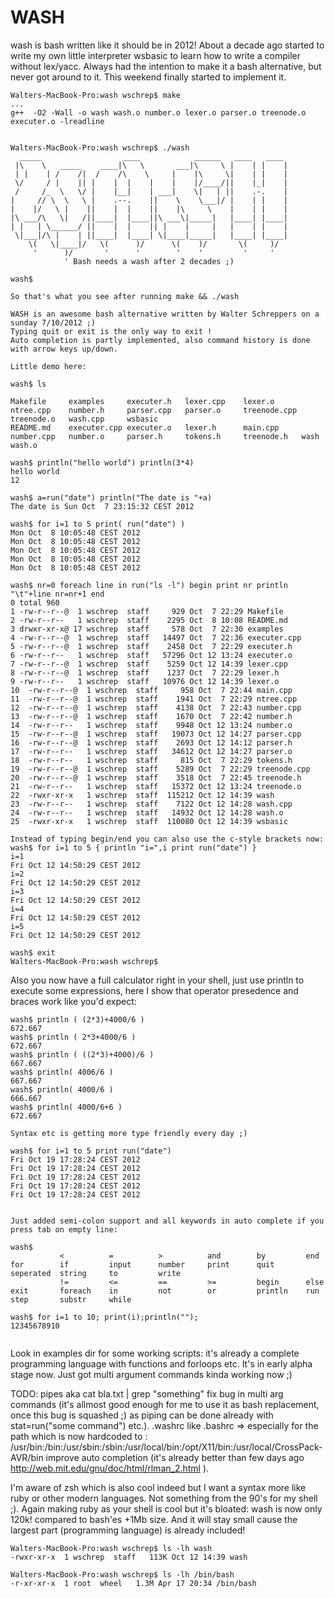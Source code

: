 WASH
====
wash is bash written like it should be in 2012! 
About a decade ago started to write my own little interpreter wsbasic to learn how to write a compiler without lex/yacc. Always had the intention to make it a bash alternative, but never got around to it. This weekend finally started to implement it.

```
Walters-MacBook-Pro:wash wschrep$ make
...
g++  -O2 -Wall -o wash wash.o number.o lexer.o parser.o treenode.o executer.o -lreadline


Walters-MacBook-Pro:wash wschrep$ ./wash 
  _____                  ____            ______   ____   ____ 
 |\    \   _____    ____|\   \       ___|\     \ |    | |    |
 | |    | /    /|  /    /\    \     |    |\     \|    | |    |
 \/     / |    || |    |  |    |    |    |/____/||    |_|    |
 /     /_  \   \/ |    |__|    | ___|    \|   | ||    .-.    |
|     // \  \   \ |    .--.    ||    \    \___|/ |    | |    |
|    |/   \ |    ||    |  |    ||    |\     \    |    | |    |
|\ ___/\   \|   /||____|  |____||\ ___\|_____|   |____| |____|
| |   | \______/ ||    |  |    || |    |     |   |    | |    |
 \|___|/\ |    | ||____|  |____| \|____|_____|   |____| |____|
    \(   \|____|/   \(      )/      \(    )/       \(     )/
     '      )/       '      '        '    '         '     '  
            ' Bash needs a wash after 2 decades ;)

wash$ 

So that's what you see after running make && ./wash

WASH is an awesome bash alternative written by Walter Schreppers on a sunday 7/10/2012 ;)
Typing quit or exit is the only way to exit !
Auto completion is partly implemented, also command history is done with arrow keys up/down.

Little demo here:

wash$ ls

Makefile     examples     executer.h   lexer.cpp    lexer.o      ntree.cpp    number.h     parser.cpp   parser.o     treenode.cpp treenode.o   wash.cpp     wsbasic
README.md    executer.cpp executer.o   lexer.h      main.cpp     number.cpp   number.o     parser.h     tokens.h     treenode.h   wash         wash.o

wash$ println("hello world") println(3*4)
hello world
12

wash$ a=run("date") println("The date is "+a)
The date is Sun Oct  7 23:15:32 CEST 2012

wash$ for i=1 to 5 print( run("date") )
Mon Oct  8 10:05:48 CEST 2012
Mon Oct  8 10:05:48 CEST 2012
Mon Oct  8 10:05:48 CEST 2012
Mon Oct  8 10:05:48 CEST 2012
Mon Oct  8 10:05:48 CEST 2012

wash$ nr=0 foreach line in run("ls -l") begin print nr println "\t"+line nr=nr+1 end
0 total 960
1 -rw-r--r--@  1 wschrep  staff     929 Oct  7 22:29 Makefile
2 -rw-r--r--   1 wschrep  staff    2295 Oct  8 10:08 README.md
3 drwxr-xr-x@ 17 wschrep  staff     578 Oct  7 22:30 examples
4 -rw-r--r--@  1 wschrep  staff   14497 Oct  7 22:36 executer.cpp
5 -rw-r--r--@  1 wschrep  staff    2458 Oct  7 22:29 executer.h
6 -rw-r--r--   1 wschrep  staff   57296 Oct 12 13:24 executer.o
7 -rw-r--r--@  1 wschrep  staff    5259 Oct 12 14:39 lexer.cpp
8 -rw-r--r--@  1 wschrep  staff    1237 Oct  7 22:29 lexer.h
9 -rw-r--r--   1 wschrep  staff   10976 Oct 12 14:39 lexer.o
10  -rw-r--r--@  1 wschrep  staff     958 Oct  7 22:44 main.cpp
11  -rw-r--r--@  1 wschrep  staff    1941 Oct  7 22:29 ntree.cpp
12  -rw-r--r--@  1 wschrep  staff    4138 Oct  7 22:43 number.cpp
13  -rw-r--r--@  1 wschrep  staff    1670 Oct  7 22:42 number.h
14  -rw-r--r--   1 wschrep  staff    9948 Oct 12 13:24 number.o
15  -rw-r--r--@  1 wschrep  staff   19073 Oct 12 14:27 parser.cpp
16  -rw-r--r--@  1 wschrep  staff    2693 Oct 12 14:12 parser.h
17  -rw-r--r--   1 wschrep  staff   34612 Oct 12 14:27 parser.o
18  -rw-r--r--   1 wschrep  staff     815 Oct  7 22:29 tokens.h
19  -rw-r--r--@  1 wschrep  staff    5289 Oct  7 22:29 treenode.cpp
20  -rw-r--r--@  1 wschrep  staff    3518 Oct  7 22:45 treenode.h
21  -rw-r--r--   1 wschrep  staff   15372 Oct 12 13:24 treenode.o
22  -rwxr-xr-x   1 wschrep  staff  115212 Oct 12 14:39 wash
23  -rw-r--r--   1 wschrep  staff    7122 Oct 12 14:28 wash.cpp
24  -rw-r--r--   1 wschrep  staff   14932 Oct 12 14:28 wash.o
25  -rwxr-xr-x   1 wschrep  staff  110080 Oct 12 14:39 wsbasic

Instead of typing begin/end you can also use the c-style brackets now:
wash$ for i=1 to 5 { println "i=",i print run("date") }
i=1
Fri Oct 12 14:50:29 CEST 2012
i=2
Fri Oct 12 14:50:29 CEST 2012
i=3
Fri Oct 12 14:50:29 CEST 2012
i=4
Fri Oct 12 14:50:29 CEST 2012
i=5
Fri Oct 12 14:50:29 CEST 2012

wash$ exit
Walters-MacBook-Pro:wash wschrep$
```

Also you now have a full calculator right in your shell, just use println to execute some expressions, here I show that operator presedence and braces work like you'd expect:

```
wash$ println ( (2*3)+4000/6 )
672.667
wash$ println ( 2*3+4000/6 )
672.667
wash$ println ( ((2*3)+4000)/6 )
667.667
wash$ println( 4006/6 )
667.667
wash$ println( 4000/6 )
666.667
wash$ println( 4000/6+6 )
672.667

Syntax etc is getting more type friendly every day ;)

wash$ for i=1 to 5 print run("date")
Fri Oct 19 17:28:24 CEST 2012
Fri Oct 19 17:28:24 CEST 2012
Fri Oct 19 17:28:24 CEST 2012
Fri Oct 19 17:28:24 CEST 2012
Fri Oct 19 17:28:24 CEST 2012


Just added semi-colon support and all keywords in auto complete if you press tab on empty line:

wash$ 
           <          =          >          and        by         end        for        if         input      number     print      quit       seperated  string     to         write      
           !=         <=         ==         >=         begin      else       exit       foreach    in         not        or         println    run        step       substr     while      

wash$ for i=1 to 10; print(i);println("");
12345678910


```



Look in examples dir for some working scripts: it's already a complete programming language with functions and forloops etc.
It's in early alpha stage now. Just got multi argument commands kinda working now ;)

TODO: 
pipes aka cat bla.txt | grep "something"
fix bug in multi arg commands (it's allmost good enough for me to use it as bash replacement, once this bug is squashed ;) as piping can be done already with stat=run("some command") etc.).
.washrc like .bashrc => especially for the path which is now hardcoded to : /usr/bin:/bin:/usr/sbin:/sbin:/usr/local/bin:/opt/X11/bin:/usr/local/CrossPack-AVR/bin
improve auto completion (it's already better than few days ago http://web.mit.edu/gnu/doc/html/rlman_2.html ).

I'm aware of zsh which is also cool indeed but I want a syntax more like ruby or other modern languages. Not something from the 90's for my shell ;).
Again making ruby as your shell is cool but it's bloated: wash is now only 120k! compared to bash'es +1Mb size. And it will stay small cause the largest part (programming language) is
already included!

```
Walters-MacBook-Pro:wash wschrep$ ls -lh wash
-rwxr-xr-x  1 wschrep  staff   113K Oct 12 14:39 wash

Walters-MacBook-Pro:wash wschrep$ ls -lh /bin/bash 
-r-xr-xr-x  1 root  wheel   1.3M Apr 17 20:34 /bin/bash
```

